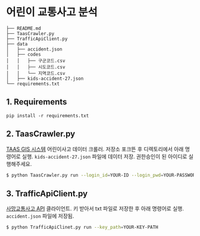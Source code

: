 # 어린이 교통사고 분석

```
├── README.md
├── TaasCrawler.py
├── TrafficApiClient.py
├── data
│   ├── accident.json
│   ├── codes
│   │   ├── 구군코드.csv
│   │   ├── 시도코드.csv
│   │   └── 지역코드.csv
│   ├── kids-accident-27.json
└── requirements.txt
```

## 1. Requirements

```
pip install -r requirements.txt
```

## 2. TaasCrawler.py

[TAAS GIS 시스템](http://taas.koroad.or.kr/gis/mcm/mcl/initMap.do?menuId=GIS_GMP_STS_RSN) 어린이사고 데이터 크롤러. 저장소 포크뜬 후 디렉토리에서 아래 명령어로 실행. `kids-accident-27.json` 파일에 데이터 저장. 권한승인이 된 아이디로 실행해주세요.

```bash
$ python TaasCrawler.py run --login_id=YOUR-ID --login_pwd=YOUR-PASSWORD 
```

## 3. TrafficApiClient.py

[사망교통사고 API](https://www.data.go.kr/data/15059126/openapi.do) 클라이언트. 키 받아서 txt 파일로 저장한 후 아래 명령어로 실행. `accident.json` 파일에 저장됨.

```bash
$ python TrafficApiClinet.py run --key_path=YOUR-KEY-PATH
```